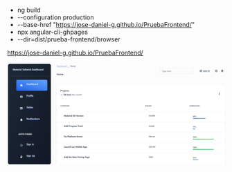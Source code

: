 - ng build
- --configuration production
- --base-href "https://jose-daniel-g.github.io/PruebaFrontend/"
- npx angular-cli-ghpages
- --dir=dist/prueba-frontend/browser
  
https://jose-daniel-g.github.io/PruebaFrontend/

![SrpingfieldNews](images/dashboard_taliwind.png)
